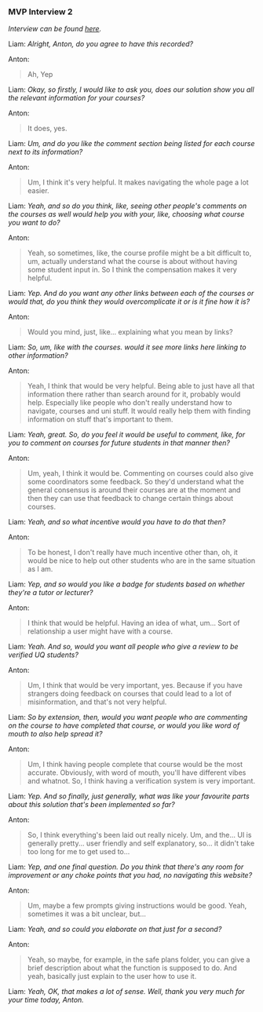 ### MVP Interview 2
*Interview can be found [here](https://uq.sharepoint.com/teams/Section_7560_62502/_layouts/15/stream.aspx?id=/teams/Section_7560_62502/Shared%20Documents/Mon_9am_Team_10/liam_bienkowski_audio_recordings/iteration_2/liam_bienkowski_2025-09-23_5.mp3).*

Liam: *Alright, Anton, do you agree to have this recorded?* 

Anton: 
>Ah, Yep

Liam: *Okay, so firstly, I would like to ask you, does our solution show you all the relevant information for your courses?* 

Anton: 
>It does, yes. 

Liam: *Um, and do you like the comment section being listed for each course next to its information?* 

Anton: 
>Um, I think it's very helpful. It makes navigating the whole page a lot easier. 

Liam: *Yeah, and so do you think, like, seeing other people's comments on the courses as well would help you with your, like, choosing what course you want to do?* 

Anton: 
>Yeah, so sometimes, like, the course profile might be a bit difficult to, um, actually understand what the course is about without having some student input in. So I think the compensation makes it very helpful. 

Liam: *Yep. And do you want any other links between each of the courses or would that, do you think they would overcomplicate it or is it fine how it is?* 

Anton: 
>Would you mind, just, like... explaining what you mean by links? 

Liam: *So, um, like with the courses. would it see more links here linking to other information?* 

Anton: 
>Yeah, I think that would be very helpful. Being able to just have all that information there rather than search around for it, probably would help. Especially like people who don't really understand how to navigate, courses and uni stuff. It would really help them with finding information on stuff that's important to them. 

Liam: *Yeah, great. So, do you feel it would be useful to comment, like, for you to comment on courses for future students in that manner then?* 

Anton: 
>Um, yeah, I think it would be. Commenting on courses could also give some coordinators some feedback. So they'd understand what the general consensus is around their courses are at the moment and then they can use that feedback to change certain things about courses. 

Liam: *Yeah, and so what incentive would you have to do that then?* 

Anton: 
>To be honest, I don't really have much incentive other than, oh, it would be nice to help out other students who are in the same situation as I am. 

Liam: *Yep, and so would you like a badge for students based on whether they're a tutor or lecturer?* 

Anton: 
>I think that would be helpful. Having an idea of what, um... Sort of relationship a user might have with a course. 

Liam: *Yeah. And so, would you want all people who give a review to be verified UQ students?* 

Anton: 
>Um, I think that would be very important, yes. Because if you have strangers doing feedback on courses that could lead to a lot of misinformation, and that's not very helpful. 

Liam: *So by extension, then, would you want people who are commenting on the course to have completed that course, or would you like word of mouth to also help spread it?* 

Anton: 
>Um, I think having people complete that course would be the most accurate. Obviously, with word of mouth, you'll have different vibes and whatnot. So, I think having a verification system is very important. 

Liam: *Yep. And so finally, just generally, what was like your favourite parts about this solution that's been implemented so far?* 

Anton: 
>So, I think everything's been laid out really nicely. Um, and the... UI is generally pretty... user friendly and self explanatory, so... it didn't take too long for me to get used to... 

Liam: *Yep, and one final question. Do you think that there's any room for improvement or any choke points that you had, no navigating this website?* 

Anton: 
>Um, maybe a few prompts giving instructions would be good. Yeah, sometimes it was a bit unclear, but... 

Liam: *Yeah, and so could you elaborate on that just for a second?* 

Anton: 
>Yeah, so maybe, for example, in the safe plans folder, you can give a brief description about what the function is supposed to do. And yeah, basically just explain to the user how to use it. 

Liam: *Yeah, OK, that makes a lot of sense. Well, thank you very much for your time today, Anton.*